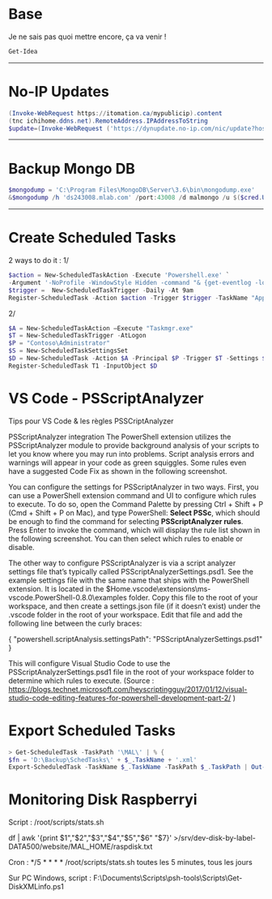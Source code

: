 <!-- TITLE: Powershell -->
<!-- SUBTITLE: Stuff PowerShell -->

# Base

Je ne sais pas quoi mettre encore, ça va venir !


```powershell
Get-Idea
```


-----


# No-IP Updates

```powershell
(Invoke-WebRequest https://itomation.ca/mypublicip).content
(tnc ichihome.ddns.net).RemoteAddress.IPAddressToString
$update=(Invoke-WebRequest ('https://dynupdate.no-ip.com/nic/update?hostname='+$HostRecord + '&myip='+$IPAddress) -Credential $Cred).content 
```


-----


# Backup Mongo DB
```powershell
$mongodump = 'C:\Program Files\MongoDB\Server\3.6\bin\mongodump.exe'
&$mongodump /h 'ds243008.mlab.com' /port:43008 /d malmongo /u $($cred.UserName) /p $($cred.GetNetworkCredential().password) /o D:\Backup\Mongo
```


-----


# Create Scheduled Tasks
2 ways to do it :
1/
```powershell
$action = New-ScheduledTaskAction -Execute 'Powershell.exe' `
-Argument '-NoProfile -WindowStyle Hidden -command "& {get-eventlog -logname Application -After ((get-date).AddDays(-1)) | Export-Csv -Path c:\fso\applog.csv -Force -NoTypeInformation}"'
$trigger =  New-ScheduledTaskTrigger -Daily -At 9am
Register-ScheduledTask -Action $action -Trigger $trigger -TaskName "AppLog" -Description "Daily dump of Applog"
```

2/
```powershell
$A = New-ScheduledTaskAction –Execute "Taskmgr.exe"
$T = New-ScheduledTaskTrigger -AtLogon
$P = "Contoso\Administrator"
$S = New-ScheduledTaskSettingsSet
$D = New-ScheduledTask -Action $A -Principal $P -Trigger $T -Settings $S
Register-ScheduledTask T1 -InputObject $D
```

# VS Code - PSScriptAnalyzer
Tips pour VS Code & les règles PSSCriptAnalyzer

PSScriptAnalyzer integration
The PowerShell extension utilizes the PSScriptAnalyzer module to provide background analysis of your scripts to let you know where you may run into problems. Script analysis errors and warnings will appear in your code as green squiggles. Some rules even have a suggested Code Fix as shown in the following screenshot.

You can configure the settings for PSScriptAnalyzer in two ways. First, you can use a PowerShell extension command and UI to configure which rules to execute. To do so, open the Command Palette by pressing Ctrl + Shift + P (Cmd + Shift + P on Mac), and type PowerShell: **Select PSSc**, which should be enough to find the command for selecting **PSScriptAnalyzer rules**. Press Enter to invoke the command, which will display the rule list shown in the following screenshot. You can then select which rules to enable or disable.

The other way to configure PSScriptAnalyzer is via a script analyzer settings file that’s typically called PSScriptAnalyzerSettings.psd1. See the example settings file with the same name that ships with the PowerShell extension. It is located in the $Home\.vscode\extensions\ms-vscode.PowerShell-0.8.0\examples folder. Copy this file to the root of your workspace, and then create a settings.json file (if it doesn’t exist) under the .vscode folder in the root of your workspace. Edit that file and add the following line between the curly braces:

{
"powershell.scriptAnalysis.settingsPath": "PSScriptAnalyzerSettings.psd1"
}

This will configure Visual Studio Code to use the PSScriptAnalyzerSettings.psd1 file in the root of your workspace folder to determine which rules to execute.
(Source : https://blogs.technet.microsoft.com/heyscriptingguy/2017/01/12/visual-studio-code-editing-features-for-powershell-development-part-2/ )

# Export Scheduled Tasks
```powershell
> Get-ScheduledTask -TaskPath '\MAL\' | % {
$fn = 'D:\Backup\SchedTasks\' + $_.TaskName + '.xml'
Export-ScheduledTask -TaskName $_.TaskName -TaskPath $_.TaskPath | Out-File $fn}
```

# Monitoring Disk Raspberryi
Script : /root/scripts/stats.sh

df | awk '{print $1","$2","$3","$4","$5","$6" "$7}' >/srv/dev-disk-by-label-DATA500/website/MAL_HOME/raspdisk.txt

Cron : \*/5 * * * * /root/scripts/stats.sh
toutes les 5 minutes, tous les jours

Sur PC Windows, script : F:\Documents\Scripts\psh-tools\Scripts\Get-DiskXMLinfo.ps1